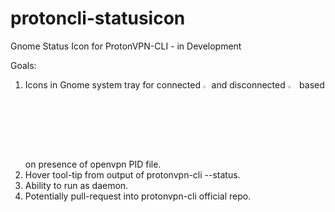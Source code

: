 # protoncli-statusicon
Gnome Status Icon for ProtonVPN-CLI - in Development

Goals:
1. Icons in Gnome system tray for connected <img src="https://github.com/x86txt/protoncli-statusicon/blob/master/connected.png" width="2%" height="2%"> and disconnected <img src="https://github.com/x86txt/protoncli-statusicon/blob/master/disconnected.png" width="3%" height="3%"> based on presence of openvpn PID file.
2. Hover tool-tip from output of protonvpn-cli \-\-status.
3. Ability to run as daemon.
4. Potentially pull-request into protonvpn-cli official repo.